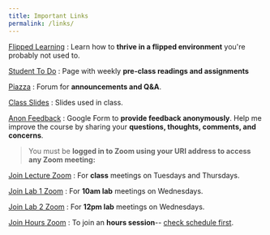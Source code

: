 ```yaml
---
title: Important Links
permalink: /links/
---
```

[Flipped Learning](/flipped)
: Learn how to **thrive in a flipped environment** you're probably not used to.

[Student To Do](/todo)
: Page with weekly **pre-class readings and assignments**

[Piazza](http://piazza.com/uri/spring2021/csc212)
: Forum for **announcements and Q&A**.

[Class Slides](/slides)
: Slides used in class.

[Anon Feedback](https://docs.google.com/forms/d/e/1FAIpQLSeeC80Z4Pv0yBd7vhMfafAHAdl5I-_83qtTNKquztkvMEPKHA/viewform?usp=sf_link)
: Google Form to **provide feedback anonymously**. Help me improve the course by sharing your **questions, thoughts, comments, and concerns**.

> You must be **logged in to Zoom using your URI address to access any Zoom meeting:**

[Join Lecture Zoom](https://uri-edu.zoom.us/j/95414158050?pwd=TlhFS2h0OWVUaUJXN0xCVUg5RkR6Zz09)
: For **class** meetings on Tuesdays and Thursdays.  

[Join Lab 1 Zoom](https://uri-edu.zoom.us/j/92646736757?pwd=YUY1M2dGbkZxSEZFMTlsOVNWYk92dz09)
: For **10am lab** meetings on Wednesdays.  

[Join Lab 2 Zoom](https://uri-edu.zoom.us/j/97741139237?pwd=RVJzSkp3UXpobDBwYWdBb3ArY3dqdz09)
: For **12pm lab** meetings on Wednesdays.  

[Join Hours Zoom](https://uri-edu.zoom.us/j/99113409560?pwd=TjlDdmo5cFNzYWozMXJHSGtaZm1TQT09)
: To join an **hours session**-- [check schedule first](/staff#sched).  